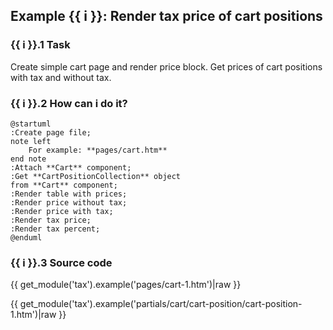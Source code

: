 ## Example {{ i }}: Render tax price of cart positions

### {{ i }}.1 Task

Create simple cart page and render price block. Get prices of cart positions with tax and without tax.

### {{ i }}.2 How can i do it?

```plantuml
@startuml
:Create page file;
note left
    For example: **pages/cart.htm**
end note
:Attach **Cart** component;
:Get **CartPositionCollection** object
from **Cart** component;
:Render table with prices;
:Render price without tax;
:Render price with tax;
:Render tax price;
:Render tax percent;
@enduml
```

### {{ i }}.3 Source code

{{ get_module('tax').example('pages/cart-1.htm')|raw }}

{{ get_module('tax').example('partials/cart/cart-position/cart-position-1.htm')|raw }}